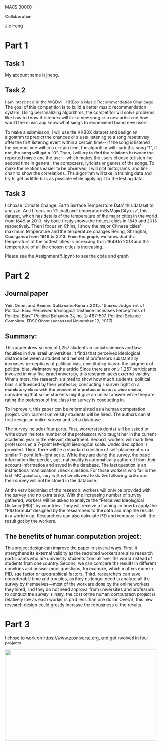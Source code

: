 MACS 30000Collaboration  Jie Heng# Part 1## Task 1My account name is jheng.## Task 2I am interested in the WSDM - KKBox's Music Recommendation Challenge. The goal of this competition is to build a better music recommendation system. Using personalizing algorithms, the competitor will solve problems like how to know if listeners will like a new song or a new artist and how would the music app know what songs to recommend brand new users. To make a submission, I will use the KKBOX dataset and design an algorithm to predict the chances of a user listening to a song repetitively after the first listening event within a certain time-- if the song is listened the second time within a certain time, the algorithm will mark this song “1”, if not, the song will get a “0”. Then, I will try to find the relations between the repeated music and the user—which makes the users choose to listen the second time in general, the composers, lyricists or genres of the songs. To make the relations easier to be observed, I will plot histograms, and line chart to show the correlations. The algorithm will take in training data and try to get as little bias as possible while applying it to the testing data. ## Task 3I choose ‘Climate Change: Earth Surface Temperature Data' this dataset to analyze. And I focus on ‘GlobalLandTemperaturesByMajorCity.csv’, this dataset, which has details of the temperature of the major cities in the world from 1849 to 2013. My code firstly shows the hottest cities in 1849 and 2013 respectively. Then I focus on China, I show the major Chinese cities’ maximum temperature and the temperature changes Beijing, Shanghai, Guangzhou from 1849 to 2013. From the graph, we know that the temperature of the hottest cities is increasing from 1849 to 2013 and the temperature of all the chosen cities is increasing.Please see the Assignment 5.ipynb to see the code and graph# Part 2## Journal paperYair, Omer, and Raanan Sulitzeanu-Kenan. 2015. "Biased Judgment of Political Bias: Perceived Ideological Distance Increases Perceptions of Political Bias." Political Behavior 37, no. 2: 487-507. Political Science Complete, EBSCOhost (accessed November 12, 2017).## Summary:This paper drew survey of 1,257 students in social sciences and law faculties in ﬁve Israel universities. It finds that perceived ideological distance between a student and her set of professors substantially increases perceptions of political bias, constituting bias in the judgment of political bias. ##Improving the articleSince there are only 1,257 participants involved in only five Israel university, this research lacks external validity. What’s more, the research is aimed to show how much students’ political bias is influenced by their professor, conducting a survey right on a mandatory class with the present of a professor is not a wise choice, considering that some students might give an unreal answer while they are rating the professor of the class the survey is conducting in.To improve it, this paper can be reformulated as a human computation project. Only current university students will be hired. The authors can at first design an online survey and set a database.The survey includes four parts. First, workers(students) will be asked to write down the total number of the professors who taught her in the current academic year in the relevant department. Second, workers will mark their professors on a 7-point left–right ideological scale. Undecided option is provided. Third, there will be a standard question of self-placement on a similar 7-point left–right scale. While they are doing the survey, the basic information like gender, age, nationality is automatically gathered from their account information and saved in the database. The last question is an instructional manipulation check question. For those workers who fail in the last IMC question, they will not be allowed to do the following tasks and their survey will not be stored in the database.At the very beginning of this research, workers will only be provided with the survey and no extra tasks. With the increasing number of survey gathered, workers will be asked to analyze the “Perceived Ideological Distance(PID)” by countries. They will receive a training on how to apply the “PID formula” designed by the researchers to the data and map the results in a world map. Researchers can also calculate PID and compare it with the result got by the workers.## The benefits of human computation project:This project design can improve the paper in several ways. First, it strengthens its external validity as the recruited workers are also research participants who are university students from all over the world instead of students from one country. Second, we can compare the results in different countries and answer more questions, for example, which matters more in PID, age factor or geographical factors. Third, researchers can save considerable time and troubles, as they no longer need to analyze all the survey by themselves—most of the work are done by the online workers they hired, and they do not need approval from universities and professors to conduct the survey. Finally, the cost of the human computation project is relatively low as each worker is paid less than one dollar. Overall, this new research design could greatly increase the robustness of the results.# Part 3I chose to work on https://www.zooniverse.org, and got involved in four projects.<img src="../Assignment5/totall.png" width="500" height="300">